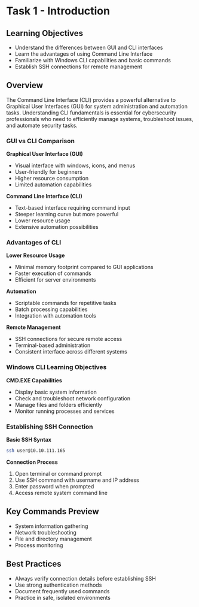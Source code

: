# Task 1 - Introduction

## Learning Objectives
- Understand the differences between GUI and CLI interfaces
- Learn the advantages of using Command Line Interface
- Familiarize with Windows CLI capabilities and basic commands
- Establish SSH connections for remote management

## Overview
The Command Line Interface (CLI) provides a powerful alternative to Graphical User Interfaces (GUI) for system administration and automation tasks. Understanding CLI fundamentals is essential for cybersecurity professionals who need to efficiently manage systems, troubleshoot issues, and automate security tasks.

### GUI vs CLI Comparison

**Graphical User Interface (GUI)**
- Visual interface with windows, icons, and menus
- User-friendly for beginners
- Higher resource consumption
- Limited automation capabilities

**Command Line Interface (CLI)**
- Text-based interface requiring command input
- Steeper learning curve but more powerful
- Lower resource usage
- Extensive automation possibilities

### Advantages of CLI

**Lower Resource Usage**
- Minimal memory footprint compared to GUI applications
- Faster execution of commands
- Efficient for server environments

**Automation**
- Scriptable commands for repetitive tasks
- Batch processing capabilities
- Integration with automation tools

**Remote Management**
- SSH connections for secure remote access
- Terminal-based administration
- Consistent interface across different systems

### Windows CLI Learning Objectives

**CMD.EXE Capabilities**
- Display basic system information
- Check and troubleshoot network configuration
- Manage files and folders efficiently
- Monitor running processes and services

### Establishing SSH Connection

**Basic SSH Syntax**
```bash
ssh user@10.10.111.165
```

**Connection Process**
1. Open terminal or command prompt
2. Use SSH command with username and IP address
3. Enter password when prompted
4. Access remote system command line

## Key Commands Preview
- System information gathering
- Network troubleshooting
- File and directory management
- Process monitoring

## Best Practices
- Always verify connection details before establishing SSH
- Use strong authentication methods
- Document frequently used commands
- Practice in safe, isolated environments